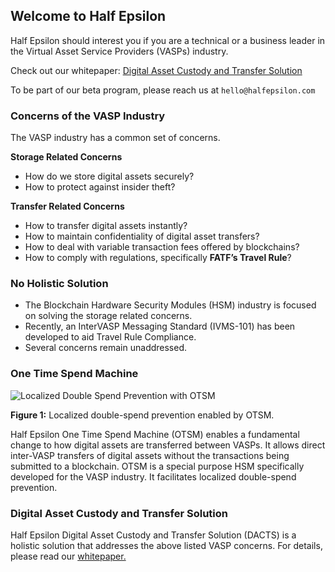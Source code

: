 ## Welcome to Half Epsilon

Half Epsilon should interest you if you are a technical or a business leader in the Virtual Asset Service Providers (VASPs) industry. 

Check out our whitepaper: [Digital Asset Custody and Transfer Solution](https://half-epsilon.github.io/DACTSv1.pdf) 

To be part of our beta program, please reach us at ```hello@halfepsilon.com```

### Concerns of the VASP Industry

The VASP industry has a common set of concerns. 

**Storage Related Concerns**

- How do we store digital assets securely? 
- How to protect against insider theft? 

**Transfer Related Concerns**

- How to transfer digital assets instantly? 
- How to maintain confidentiality of digital asset transfers? 
- How to deal with variable transaction fees offered by blockchains? 
- How to comply with regulations, specifically **FATF’s Travel Rule**? 

### No Holistic Solution

- The Blockchain Hardware Security Modules (HSM) industry is focused on solving the storage related concerns. 
- Recently, an InterVASP Messaging Standard (IVMS-101) has been developed to aid Travel Rule Compliance. 
- Several concerns remain unaddressed. 

### One Time Spend Machine


![Localized Double Spend Prevention with OTSM](https://half-epsilon.github.io/OTSM.png)

**Figure 1:** Localized double-spend prevention enabled by OTSM.


Half Epsilon One Time Spend Machine (OTSM) enables a fundamental change to how digital assets are transferred between VASPs. It allows direct inter-VASP transfers of digital assets without the transactions being submitted to a blockchain. OTSM is a special purpose HSM specifically developed for the VASP industry. It facilitates localized double-spend prevention. 

### Digital Asset Custody and Transfer Solution 

Half Epsilon Digital Asset Custody and Transfer Solution (DACTS) is a holistic solution that addresses the above listed VASP concerns. For details, please read our [whitepaper.](https://half-epsilon.github.io/DACTSv1.pdf) 






